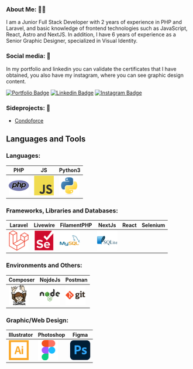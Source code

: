 ### About Me: 🧑‍🦱
I am a Junior Full Stack Developer with 2 years of experience in PHP and Laravel, and basic knowledge of frontend technologies such as JavaScript, React, Astro and NextJS. In addition, I have 6 years of experience as a Senior Graphic Designer, specialized in Visual Identity.
       
   
### Social media: 📡
In my portfolio and linkedin you can validate the certificates that I have obtained, you also have my instagram, where you can see graphic design content.

[![Portfolio Badge](https://img.shields.io/badge/portfolio-gray?style=for-the-badge&logo=showwcase)](https://jesus-portfolio.vercel.app/)
[![Linkedin Badge](https://img.shields.io/badge/linkedin-gray?style=for-the-badge&logo=linkedin)](https://www.linkedin.com/in/jesuiz/)
[![Instagram Badge](https://img.shields.io/badge/instagram-gray?style=for-the-badge&logo=instagram&logoColor=white)](https://www.instagram.com/jesuiz.design/)


### Sideprojects: 🚀
- [Condoforce](https://github.com/Jesuiz/Condoforce)


## Languages and Tools 
<div>

### Languages:
| PHP | JS | Python3 |
|----------|----------|----------|
|  <img src="https://github.com/devicons/devicon/blob/master/icons/php/php-original.svg" title="PHP"  alt="php" width="55" height="55"/> | <img src="https://github.com/devicons/devicon/blob/master/icons/javascript/javascript-original.svg" title="JavaScript" alt="JavaScript" width="55" height="55"/> | <img src="https://github.com/devicons/devicon/blob/master/icons/python/python-original.svg" title="Python"  alt="Python" width="55" height="55"/>

  

### Frameworks, Libraries and Databases:

| Laravel | Livewire | FilamentPHP | NextJs | React | Selenium |
|----------|----------|----------|----------|----------|----------|
|  <img src="https://github.com/devicons/devicon/blob/master/icons/laravel/laravel-original.svg" title="Laravel"  alt="Laravel" width="55" height="55"/> | <img src="https://github.com/devicons/devicon/blob/master/icons/selenium/selenium-original.svg" title="Selenium"  alt="Selenium" width="55" height="55"/> | <img src="https://github.com/devicons/devicon/blob/master/icons/mysql/mysql-original-wordmark.svg" title="MySQL" alt="MySQL" width="55" height="55"/> | <img src="https://github.com/devicons/devicon/blob/master/icons/sqlite/sqlite-original-wordmark.svg" title="SQLite" alt="SQLite" width="55" height="55"/>

  
### Environments and Others:

| Composer | NojdeJs | Postman |
|----------|----------|----------|
|<img src="https://github.com/devicons/devicon/blob/master/icons/composer/composer-original.svg" title="Composer" alt="Composer" width="55" height="55"/> | <img src="https://github.com/devicons/devicon/blob/master/icons/nodejs/nodejs-original-wordmark.svg" title="nodejs" alt="NodeJS" width="55" height="55"/> | <img src="https://github.com/devicons/devicon/blob/master/icons/git/git-original-wordmark.svg" title="Git" alt="Git" width="55" height="55"/> | <img src="https://github.com/devicons/devicon/blob/master/icons/postman/postman-original-wordmark.svg" title="Postman" alt="Postman" width="55" height="55"/>


### Graphic/Web Design:

| Illustrator | Photoshop | Figma |
|----------|----------|----------|
| <img src="https://github.com/devicons/devicon/blob/master/icons/illustrator/illustrator-line.svg" title="Photoshop" alt="Photoshop" width="55" height="55"/> | <img src="https://github.com/devicons/devicon/blob/master/icons/figma/figma-original.svg" title="Illustrator" alt="Illustrator" width="55" height="55"/> | <img src="https://github.com/devicons/devicon/blob/master/icons/photoshop/photoshop-original.svg" title="Photoshop" alt="Photoshop" width="55" height="55"/> | <img src="https://github.com/devicons/devicon/blob/master/icons/figma/figma-original.svg" title="Figma" alt="Figma" width="55" height="55"/>

